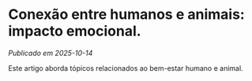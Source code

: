 # Conexão entre humanos e animais: impacto emocional.

*Publicado em 2025-10-14*

Este artigo aborda tópicos relacionados ao bem-estar humano e animal.
